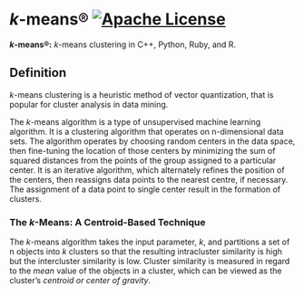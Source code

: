 # <i>k</i>-means® [![Apache License](https://img.shields.io/badge/license-Apache-blue.svg)](https://github.com/iamprabhat/k-means/blob/master/LICENSE)
<b><i>k</i>-means®:</b> <i>k</i>-means clustering in C++, Python, Ruby, and R.

## Definition
<i>k</i>-means clustering is a heuristic method of vector quantization, that is popular for cluster analysis in data mining.

The <i>k</i>-means algorithm is a type of unsupervised machine learning algorithm. It is a clustering algorithm that operates on n-dimensional data sets. The algorithm operates by choosing random centers in the data space, then fine-tuning the location of those centers by minimizing the sum of squared distances from the points of the group assigned to a particular center. It is an iterative algorithm, which alternately refines the position of the centers, then reassigns data points to the nearest centre, if necessary. The assignment of a data point to single center result in the formation of clusters.

### The <i>k</i>-Means: A Centroid-Based Technique
The <i>k</i>-means algorithm takes the input parameter, <i>k</i>, and partitions a set of n objects into <i>k</i> clusters so that the resulting intracluster similarity is high but the intercluster similarity is low. Cluster similarity is measured in regard to the <i>mean</i> value of the objects in a cluster, which can be viewed as the cluster’s <i>centroid or center of gravity</i>.
